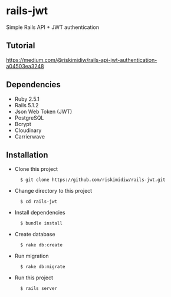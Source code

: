 # rails-jwt
Simple Rails API + JWT authentication

## Tutorial

https://medium.com/@riskimidiw/rails-api-jwt-authentication-a04503ea3248

## Dependencies
- Ruby 2.5.1
- Rails 5.1.2
- Json Web Token (JWT)
- PostgreSQL
- Bcrypt
- Cloudinary
- Carrierwave

## Installation
- Clone this project

        $ git clone https://github.com/riskimidiw/rails-jwt.git
        
- Change directory to this project

        $ cd rails-jwt

- Install dependencies

        $ bundle install

- Create database

        $ rake db:create
        
- Run migration

        $ rake db:migrate
        
- Run this project
        
        $ rails server 
